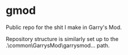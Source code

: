 # gmod
Public repo for the shit I make in Garry's Mod.

Repository structure is similarly set up to the .\common\GarrysMod\garrysmod\... path.
